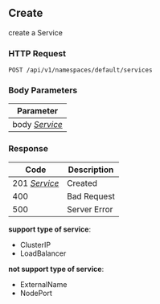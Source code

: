 Create
------
create a Service

### HTTP Request

`POST /api/v1/namespaces/default/services`

### Body Parameters

| Parameter |
| --- |
| body _[Service](index.md#service)_ |

### Response

| Code | Description |
| --- | --- |
| 201   _[Service](index.md#service)_ | Created |
| 400 | Bad Request |
| 500 | Server Error |

**support type of service**:
- ClusterIP
- LoadBalancer

**not support type of service**:
- ExternalName
- NodePort
